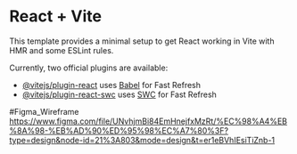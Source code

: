 # React + Vite

This template provides a minimal setup to get React working in Vite with HMR and some ESLint rules.

Currently, two official plugins are available:

- [@vitejs/plugin-react](https://github.com/vitejs/vite-plugin-react/blob/main/packages/plugin-react/README.md) uses [Babel](https://babeljs.io/) for Fast Refresh
- [@vitejs/plugin-react-swc](https://github.com/vitejs/vite-plugin-react-swc) uses [SWC](https://swc.rs/) for Fast Refresh

#Figma_Wireframe
https://www.figma.com/file/UNvhjmBi84EmHnejfxMzRt/%EC%98%A4%EB%8A%98-%EB%AD%90%ED%95%98%EC%A7%80%3F?type=design&node-id=21%3A803&mode=design&t=er1eBVhIEsiTiZnb-1
